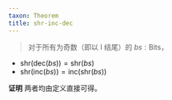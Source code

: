 ```yaml
---
taxon: Theorem
title: shr-inc-dec
---
```


> 对于所有为奇数（即以 I 结尾）的 $bs : \text{Bits}$，

* $\text{shr}(\text{dec}(bs)) = \text{shr}(bs)$
* $\text{shr}(\text{inc}(bs)) = \text{inc}(\text{shr}(bs))$

**证明** 两者均由定义直接可得。
